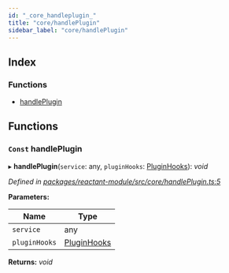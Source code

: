 ```yaml
---
id: "_core_handleplugin_"
title: "core/handlePlugin"
sidebar_label: "core/handlePlugin"
---
```


## Index

### Functions

* [handlePlugin](_core_handleplugin_.md#const-handleplugin)

## Functions

### `Const` handlePlugin

▸ **handlePlugin**(`service`: any, `pluginHooks`: [PluginHooks](_interfaces_.md#pluginhooks)): *void*

*Defined in [packages/reactant-module/src/core/handlePlugin.ts:5](https://github.com/unadlib/reactant/blob/1e7fe87/packages/reactant-module/src/core/handlePlugin.ts#L5)*

**Parameters:**

Name | Type |
------ | ------ |
`service` | any |
`pluginHooks` | [PluginHooks](_interfaces_.md#pluginhooks) |

**Returns:** *void*
